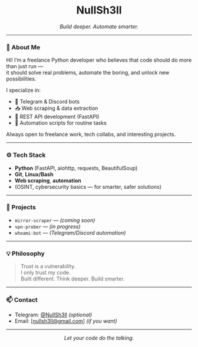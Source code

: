 <h1 align="center">NullSh3ll</h1>
<p align="center"><i>Build deeper. Automate smarter.</i></p>

------------

### 👋 About Me

Hi! I’m a freelance Python developer who believes that code should do more than just run —  
it should solve real problems, automate the boring, and unlock new possibilities.

I specialize in:
- 🤖 Telegram & Discord bots
- 📥 Web scraping & data extraction
- 🔌 REST API development (FastAPI)
- 🧹 Automation scripts for routine tasks

Always open to freelance work, tech collabs, and interesting projects.

------------

### ⚙️ Tech Stack

- **Python** (FastAPI, aiohttp, requests, BeautifulSoup)
- **Git**, **Linux/Bash**
- **Web scraping**, **automation**
- (OSINT, cybersecurity basics — for smarter, safer solutions)

------------

### 🚀 Projects

- `mirror-scraper` — *(coming soon)*  
- `vpn-prober` — *(in progress)*  
- `whoami-bot` — *(Telegram/Discord automation)*

------------

### 💡 Philosophy

> Trust is a vulnerability.  
> I only trust my code.  
> Built different. Think deeper. Build smarter.

------------

### 📫 Contact

- Telegram: [@NullSh3ll](https://t.me/NullSh3ll) *(optional)*
- Email: [nullsh3ll@gmail.com] *(if you want)*

------------

<p align="center"><i>Let your code do the talking.</i></p>
